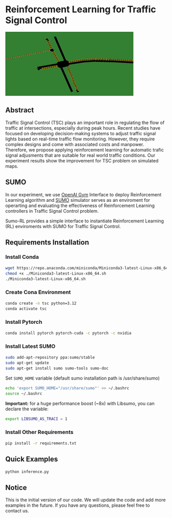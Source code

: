 # **Reinforcement Learning for Traffic Signal Control**
![image](./assets/resized_image.png)

## Abstract 
Traffic Signal Control (TSC) plays an important role in regulating the flow of traffic at intersections, especially during peak hours. Recent studies have focused on developing decision-making systems to adjust traffic signal lights based on real-time traffic flow monitoring. However, they require complex designs and come with associated costs and manpower. Therefore, we propose applying reinforcement learning for automatic trafic signal adjusments that are suitable for real world traffic conditions. Our experiment results show the improvement for TSC problem on simulated maps. 

## SUMO
In our experiment, we use [OpenAI Gym](https://gymnasium.farama.org/index.html) Interface to deploy Reinforcement Learning algorithm and [SUMO](https://sumo.dlr.de/docs/index.html) simulator serves as an enviroment for operarting and evaluating the effectiveness of Reinforcement Learning controllers in Traffic Signal Control problem. 

Sumo-RL provides a simple interface to instantiate Reinforcement Learning (RL) enviroments with SUMO for Traffic Signal Control.

## Requirements Installation 
### Install Conda 
```bash
wget https://repo.anaconda.com/miniconda/Miniconda3-latest-Linux-x86_64.sh
chmod +x ./Miniconda3-latest-Linux-x86_64.sh
./Miniconda3-latest-Linux-x86_64.sh
```

### Create Cona Environment 
```bash
conda create -n tsc python=3.12 
conda activate tsc  
```

### Install Pytorch 
```bash 
conda install pytorch pytorch-cuda -c pytorch -c nvidia
```
### Install Latest SUMO 
```bash
sudo add-apt-repository ppa:sumo/stable
sudo apt-get update
sudo apt-get install sumo sumo-tools sumo-doc
```

Set ```SUMO_HOME``` variable (default sumo installation path is /usr/share/sumo)
```bash
echo 'export SUMO_HOME="/usr/share/sumo"' >> ~/.bashrc
source ~/.bashrc
```
**Important:** for a huge performance boost (~8x) with Libsumo, you can declare the variable: 
```bash
export LIBSUMO_AS_TRACI = 1
```

### Install Other Requirements 
```bash
pip install -r requirements.txt
```

## Quick Examples
```bash
python inference.py
```

## Notice 
This is the initial version of our code. We will update the code and add more examples in the future. If you have any questions, please feel free to contact us.

